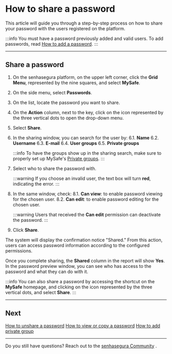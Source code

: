 # How to share a password

This article will guide you through a step-by-step process on how to share your password with the users registered on the platform.

:::info
You must have a password previously added and valid users. To add passwords, read [How to add a password](/v3-32/docs/mysafe-passwords-add).
:::

***

## Share a password

1. On the senhasegura platform, on the upper left corner, click the **Grid Menu**, represented by the nine squares, and select **MySafe**.
2. On the side menu, select **Passwords**. 
3. On the list, locate the password you want to share.
4. On the **Action** column, next to the key, click on the icon represented by the three vertical dots to open the drop-down menu.
5. Select **Share**.
6. In the sharing window, you can search for the user by:
    6.1. **Name**
    6.2. **Username**
    6.3. **E-mail**
    6.4. **User groups**
    6.5. **Private groups**
    
    :::info
    To have the groups show up in the sharing search, make sure to properly set up  MySafe's [Private groups](/v3-32/docs/mysafe-private-group).
    :::
    
7. Select who to share the password with.
  
    :::warning
    If you choose an invalid user, the text box will turn **red**, indicating the error.
    :::
    
8. In the same window, check:
    8.1. **Can view**: to enable password viewing for the chosen user.
    8.2. **Can edit**: to enable password editing for the chosen user.
    
    :::warning
    Users that received the **Can edit** permission can deactivate the password.
    :::
    
9. Click **Share**.

The system will display the confirmation notice "Shared." From this action, users can access password information according to the configured permissions.

Once you complete sharing, the **Shared** column in the report will show **Yes**. In the password preview window, you can see who has access to the password and what they can do with it.

:::info
You can also share a password by accessing the shortcut on the **MySafe** homepage, and clicking on the icon represented by the three vertical dots, and select **Share**.
:::

***

## Next
[How to unshare a password](/v3-32/docs/mysafe-passwords-unshare)
[How to view or copy a password](/v3-32/docs/mysafe-passwords-view-copy)
[How to add private group](/v3-32/docs/mysafe-private-group-add)

***

Do you still have questions? Reach out to the [senhasegura Community](https://community.senhasegura.io/) .
